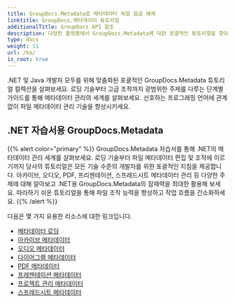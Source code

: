 ```yaml
---
title: GroupDocs.Metadata로 메타데이터 숙달 잠금 해제
linktitle: GroupDocs.메타데이터 튜토리얼
additionalTitle: GroupDocs API 참조
description: 다양한 플랫폼에서 GroupDocs.Metadata에 대한 포괄적인 튜토리얼을 찾아보세요. .NET 및 Java에서 손쉽게 메타데이터 관리를 마스터하세요.
type: docs
weight: 11
url: /ko/
is_root: true
---
```


.NET 및 Java 개발자 모두를 위해 맞춤화된 포괄적인 GroupDocs.Metadata 튜토리얼 컬렉션을 살펴보세요. 로딩 기술부터 고급 조작까지 광범위한 주제를 다루는 단계별 가이드를 통해 메타데이터 관리의 세계를 살펴보세요. 선호하는 프로그래밍 언어에 관계없이 파일 메타데이터 관리 기술을 향상시키세요.

## .NET 자습서용 GroupDocs.Metadata
{{% alert color="primary" %}}
GroupDocs.Metadata 자습서를 통해 .NET의 메타데이터 관리 세계를 살펴보세요. 로딩 기술부터 파일 메타데이터 편집 및 조작에 이르기까지 당사의 튜토리얼은 모든 기술 수준의 개발자를 위한 포괄적인 지침을 제공합니다. 아카이브, 오디오, PDF, 프리젠테이션, 스프레드시트 메타데이터 관리 등 다양한 주제에 대해 알아보고 .NET용 GroupDocs.Metadata의 잠재력을 최대한 활용해 보세요. 따라하기 쉬운 튜토리얼을 통해 파일 조작 능력을 향상하고 작업 흐름을 간소화하세요.
{{% /alert %}}

다음은 몇 가지 유용한 리소스에 대한 링크입니다.
 
- [메타데이터 로딩](./net/metadata-loading/)
- [아카이브 메타데이터](./net/archive-metadata/)
- [오디오 메타데이터](./net/audio-metadata/)
- [다이어그램 메타데이터](./net/diagram-metadata/)
- [PDF 메타데이터](./net/pdf-metadata/)
- [프레젠테이션 메타데이터](./net/presentation-metadata/)
- [프로젝트 관리 메타데이터](./net/project-management-metadata/)
- [스프레드시트 메타데이터](./net/spreadsheet-metadata/)



